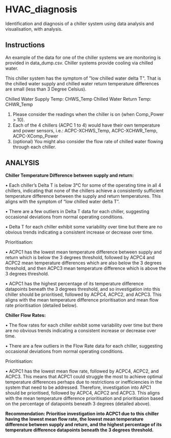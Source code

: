 # HVAC_diagnosis

Identification and diagnosis of a chiller system using data analysis and visualisation, with analysis.

## Instructions

An example of the data for one of the chiller systems we are monitoring is provided in data_dump.csv. Chiller systems provide cooling via chilled water.

This chiller system has the symptom of "low chilled water delta T".  That is the chilled water supply and chilled water return temperature differences are small (less than 3 Degree Celsius).

Chilled Water Supply Temp: CHWS_Temp
Chilled Water Return Temp: CHWR_Temp

1. Please consider the readings when the chiller is on (when Comp_Power > 10).
2. Each of the 4 chillers (ACPC 1 to 4) would have their own temperature and power sensors, i.e.: ACPC-XCHWS_Temp, ACPC-XCHWR_Temp, ACPC-XComp_Power
3. (optional) You might also consider the flow rate of chilled water flowing through each chiller.

## ANALYSIS

**Chiller Temperature Difference between supply and return:**

  • Each chiller’s Delta T is below 3°C for some of the operating time in all 4 chillers, indicating that none of the chillers achieve a consistently sufficient temperature difference between the supply and return temperatures. This aligns with the symptom of “low chilled water delta T”.
  
  • There are a few outliers in Delta T data for each chiller, suggesting occasional deviations from normal operating conditions.
  
  • Delta T for each chiller exhibit some variability over time but there are no obvious trends indicating a consistent increase or decrease over time.

  
Prioritisation:

  • ACPC1 has the lowest mean temperature difference between supply and return which is below the 3 degrees threshold, followed by ACPC4 and ACPC2 mean temperature differences which are also below the 3 degrees threshold, and then ACPC3 mean temperature difference which is above the 3 degrees threshold.
  
  • ACPC1 has the highest percentage of its temperature difference datapoints beneath the 3 degrees threshold, and so investigation into this chiller should be prioritised, followed by ACPC4, ACPC2, and ACPC3. This aligns with the mean temperature difference prioritisation and mean flow rate prioritisation (detailed below).



**Chiller Flow Rates:**

  • The flow rates for each chiller exhibit some variability over time but there are no obvious trends indicating a consistent increase or decrease over time.
  
  • There are a few outliers in the Flow Rate data for each chiller, suggesting occasional deviations from normal operating conditions.

  
Prioritisation:

  • ACPC1 has the lowest mean flow rate, followed by ACPC4, ACPC2, and ACPC3. This means that ACPC1 could struggle the most to achieve optimal temperature differences perhaps due to restrictions or inefficiencies in the system that need to be addressed. Therefore, investigation into APC1 should be prioritised, followed by ACPC4, ACPC2 and ACPC3. This aligns with the mean temperature difference prioritisation and prioritisation based on the percentage of datapoints beneath 3 degrees (detailed above).
  

**Recommendation: Prioritise investigation into ACPC1 due to this chiller having the lowest mean flow rate, the lowest mean temperature difference between supply and return, and the highest percentage of its temperature difference datapoints beneath the 3 degrees threshold.**

